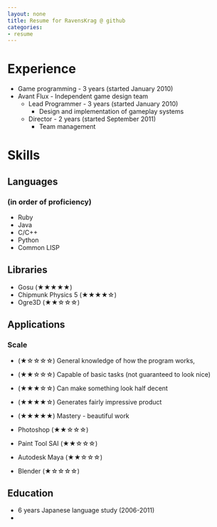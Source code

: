 ```yaml
---
layout: none
title: Resume for RavensKrag @ github
categories:
- resume
---
```


<!--
NOTES:
Try showing scale for stars on mouseover of stars
	Need to convince people to mouseover, hopefully without explicitly telling them
		Similar color / forms as other things with mouseover effects?
	Shows skills in interaction design
 -->

# Experience
* Game programming - 3 years (started January 2010)
* Avant Flux - Independent game design team
    * Lead Programmer - 3 years (started January 2010)
       * Design and implementation of gameplay systems
    * Director - 2 years (started September 2011)
       * Team management

# Skills
## Languages
### (in order of proficiency)
* Ruby
* Java
* C/C++
* Python
* Common LISP

## Libraries
* Gosu					(★★★★★)
* Chipmunk Physics 5	(★★★★☆)
* Ogre3D				(★★☆☆☆)

## Applications
<!-- improve writing on descriptions-->
### Scale
* (★☆☆☆☆)	General knowledge of how the program works, 
* (★★☆☆☆)	Capable of basic tasks (not guaranteed to look nice)
* (★★★☆☆)	Can make something look half decent
* (★★★★☆)	Generates fairly impressive product
* (★★★★★)	Mastery - beautiful work


* Photoshop			(★★☆☆☆)
* Paint Tool SAI	(★★☆☆☆)
* Autodesk Maya		(★★☆☆☆)
* Blender			(★☆☆☆☆)

## Education
* 6 years Japanese language study (2006-2011)
* 